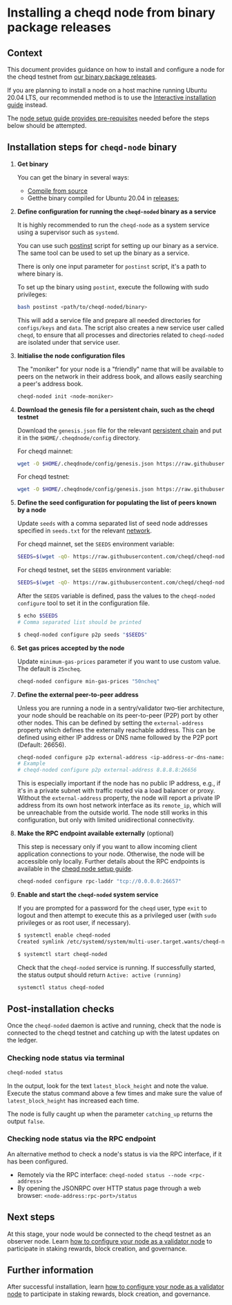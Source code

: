 # Installing a cheqd node from binary package releases

## Context

This document provides guidance on how to install and configure a node for the cheqd testnet from [our binary package releases](https://github.com/cheqd/cheqd-node/releases/latest).

If you are planning to install a node on a host machine running Ubuntu 20.04 LTS, our recommended method is to use the [Interactive installation guide](interactive/interactive-installer.md) instead.

The [node setup guide provides pre-requisites](README.md) needed before the steps below should be attempted.

## Installation steps for `cheqd-node` binary

1. **Get binary**

   You can get the binary in several ways:

   * [Compile from source](../build-and-networks/README.md)
   * Getthe binary compiled for Ubuntu 20.04 in [releases](https://github.com/cheqd/cheqd-node/releases);

2. **Define configuration for running the `cheqd-noded` binary as a service**

   It is highly recommended to run the `cheqd-node` as a system service using a supervisor such as `systemd`.

   You can use such [postinst](https://github.com/cheqd/cheqd-node/blob/main/build-tools/postinst) script for setting up our binary as a service. The same tool can be used to set up the binary as a service.

   There is only one input parameter for `postinst` script, it's a path to where binary is.

   To set up the binary using `postint`, execute the following with sudo privileges:

   ```bash
   bash postinst <path/to/cheqd-noded/binary>
   ```

   This will add a service file and prepare all needed directories for `configs/keys` and `data`. The script also creates a new service user called `cheqd`, to ensure that all processes and directories related to `cheqd-noded` are isolated under that service user.

3. **Initialise the node configuration files**

   The "moniker" for your node is a "friendly" name that will be available to peers on the network in their address book, and allows easily searching a peer's address book.

   ```bash
   cheqd-noded init <node-moniker>
   ```

4. **Download the genesis file for a persistent chain, such as the cheqd testnet**

   Download the `genesis.json` file for the relevant [persistent chain](https://github.com/cheqd/cheqd-node/tree/main/networks/) and put it in the `$HOME/.cheqdnode/config` directory.

   For cheqd mainnet:

   ```bash
   wget -O $HOME/.cheqdnode/config/genesis.json https://raw.githubusercontent.com/cheqd/cheqd-node/main/networks/mainnet/genesis.json
   ```

   For cheqd testnet:

   ```bash
   wget -O $HOME/.cheqdnode/config/genesis.json https://raw.githubusercontent.com/cheqd/cheqd-node/main/networks/testnet/genesis.json
   ```

5. **Define the seed configuration for populating the list of peers known by a node**

   Update `seeds` with a comma separated list of seed node addresses specified in `seeds.txt` for the relevant [network](https://github.com/cheqd/cheqd-node/tree/main/networks/).

   For cheqd mainnet, set the `SEEDS` environment variable:

   ```bash
   SEEDS=$(wget -qO- https://raw.githubusercontent.com/cheqd/cheqd-node/main/networks/mainnet/seeds.txt)
   ```

   For cheqd testnet, set the `SEEDS` environment variable:

   ```bash
   SEEDS=$(wget -qO- https://raw.githubusercontent.com/cheqd/cheqd-node/main/networks/testnet/seeds.txt)
   ```

   After the `SEEDS` variable is defined, pass the values to the `cheqd-noded configure` tool to set it in the configuration file.

   ```bash
   $ echo $SEEDS
   # Comma separated list should be printed
   
   $ cheqd-noded configure p2p seeds "$SEEDS"
   ```

6. **Set gas prices accepted by the node**

   Update `minimum-gas-prices` parameter if you want to use custom value. The default is `25ncheq`.

   ```bash
   cheqd-noded configure min-gas-prices "50ncheq"
   ```

7. **Define the external peer-to-peer address**

   Unless you are running a node in a sentry/validator two-tier architecture, your node should be reachable on its peer-to-peer (P2P) port by other other nodes. This can be defined by setting the `external-address` property which defines the externally reachable address. This can be defined using either IP address or DNS name followed by the P2P port (Default: 26656).

   ```bash
   cheqd-noded configure p2p external-address <ip-address-or-dns-name:p2p-port>
   # Example
   # cheqd-noded configure p2p external-address 8.8.8.8:26656
   ```

   This is especially important if the node has no public IP address, e.g., if it's in a private subnet with traffic routed via a load balancer or proxy. Without the `external-address` property, the node will report a private IP address from its own host network interface as its `remote_ip`, which will be unreachable from the outside world. The node still works in this configuration, but only with limited unidirectional connectivity.

8. **Make the RPC endpoint available externally** (optional)

      This step is necessary only if you want to allow incoming client application connections to your node. Otherwise, the node will be accessible only locally. Further details about the RPC endpoints is available in the [cheqd node setup guide](../README.md).

      ```bash
      cheqd-noded configure rpc-laddr "tcp://0.0.0.0:26657"
      ```

9. **Enable and start the `cheqd-noded` system service**

      If you are prompted for a password for the `cheqd` user, type `exit` to logout and then attempt to execute this as a privileged user (with `sudo` privileges or as root user, if necessary).

      ```bash
      $ systemctl enable cheqd-noded
      Created symlink /etc/systemd/system/multi-user.target.wants/cheqd-noded.service → /lib/systemd/system/cheqd-noded.service.

      $ systemctl start cheqd-noded
      ```

      Check that the `cheqd-noded` service is running. If successfully started, the status output should return `Active: active (running)`

      ```bash
      systemctl status cheqd-noded
      ```

## Post-installation checks

Once the `cheqd-noded` daemon is active and running, check that the node is connected to the cheqd testnet and catching up with the latest updates on the ledger.

### Checking node status via terminal

```bash
cheqd-noded status
```

In the output, look for the text `latest_block_height` and note the value. Execute the status command above a few times and make sure the value of `latest_block_height` has increased each time.

The node is fully caught up when the parameter `catching_up` returns the output `false`.

### Checking node status via the RPC endpoint

An alternative method to check a node's status is via the RPC interface, if it has been configured.

* Remotely via the RPC interface: `cheqd-noded status --node <rpc-address>`
* By opening the JSONRPC over HTTP status page through a web browser: `<node-address:rpc-port>/status`

## Next steps

At this stage, your node would be connected to the cheqd testnet as an observer node. Learn [how to configure your node as a validator node](../../validator-guide/README.md) to participate in staking rewards, block creation, and governance.


## Further information

After successful installation, learn [how to configure your node as a validator node](../validator-guide/README.md) to participate in staking rewards, block creation, and governance.
